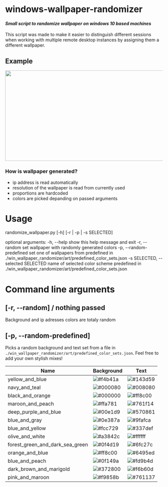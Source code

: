 # windows-wallpaper-randomizer
#### _Small script to randomize wallpaper on windows 10 based machines_

This script was made to make it easier to distinguish different sessions when working with multiple remote desktop instances by assigning them a different wallpaper.

## Example
<img src="https://user-images.githubusercontent.com/31797203/176911664-9faf9827-a80d-4013-b56c-50f5f1dc753b.png" width="512" height="288" />

### How is wallpaper generated?
- ip address is read automatically
- resolution of the wallpaper is read from currently used 
- proportions are hardcoded
- colors are picked depanding on passed arguments
# Usage

randomize_wallpaper.py [-h] [-r | -p | -s SELECTED]

optional arguments:
  -h, --help            show this help message and exit
  -r, --random          set wallpaper with randomly generated colors
  -p, --random-predefined
                        set one of wallpapers from predefined in ./win_wallpaper_randomizer/art/predefined_color_sets.json
  -s SELECTED, --selected SELECTED
                        name of selected color scheme predefined in ./win_wallpaper_randomizer/art/predefined_color_sets.json
# Command line arguments

## [-r, --random] / nothing passed 
Background and ip adresses colors are totaly random

## [-p, --random-predefined] 
Picks a random background and text set from a file in `./win_wallpaper_randomizer/art/predefined_color_sets.json`.
Feel free to add your own stylish mixes!

| Name | Background | Text |
| --- | --- | --- |
| yellow_and_blue | ![#f4b41a](https://via.placeholder.com/15/f4b41a/f4b41a.png)| ![#143d59](https://via.placeholder.com/15/143d59/143d59.png) |
| navy_and_teal | ![#000080](https://via.placeholder.com/15/000080/000080.png)| ![#008080](https://via.placeholder.com/15/008080/008080.png) |
| black_and_orange | ![#000000](https://via.placeholder.com/15/000000/000000.png)| ![#ff8c00](https://via.placeholder.com/15/ff8c00/ff8c00.png) |
| maroon_and_peach | ![#ffa781](https://via.placeholder.com/15/ffa781/ffa781.png)| ![#761f14](https://via.placeholder.com/15/761f14/761f14.png) |
| deep_purple_and_blue | ![#00e1d9](https://via.placeholder.com/15/00e1d9/00e1d9.png)| ![#570861](https://via.placeholder.com/15/570861/570861.png) |
| blue_and_gray | ![#0e387a](https://via.placeholder.com/15/0e387a/0e387a.png)| ![#9fafca](https://via.placeholder.com/15/9fafca/9fafca.png) |
| blue_and_yellow | ![#fcc729](https://via.placeholder.com/15/fcc729/fcc729.png)| ![#337def](https://via.placeholder.com/15/337def/337def.png) |
| olive_and_white | ![#a3842c](https://via.placeholder.com/15/a3842c/a3842c.png)| ![#ffffff](https://via.placeholder.com/15/ffffff/ffffff.png) |
| forest_green_and_dark_sea_green | ![#0f4d19](https://via.placeholder.com/15/0f4d19/0f4d19.png)| ![#6fc27c](https://via.placeholder.com/15/6fc27c/6fc27c.png) |
| orange_and_blue | ![#ff8c00](https://via.placeholder.com/15/ff8c00/ff8c00.png)| ![#6495ed](https://via.placeholder.com/15/6495ed/6495ed.png) |
| blue_and_peach | ![#0f149a](https://via.placeholder.com/15/0f149a/0f149a.png)| ![#fd9b4d](https://via.placeholder.com/15/fd9b4d/fd9b4d.png) |
| dark_brown_and_marigold | ![#372800](https://via.placeholder.com/15/372800/372800.png)| ![#f6b60d](https://via.placeholder.com/15/f6b60d/f6b60d.png) |
| pink_and_maroon | ![#f9858b](https://via.placeholder.com/15/f9858b/f9858b.png)| ![#761137](https://via.placeholder.com/15/761137/761137.png) |
